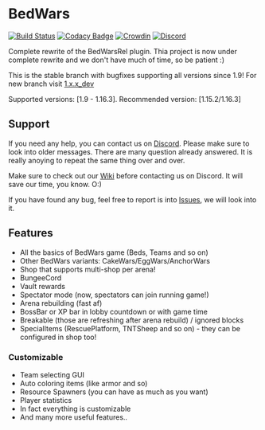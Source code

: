 # BedWars
[![Build Status](https://ci.screamingsandals.org/job/BedWars-0.x.x/badge/icon)](https://ci.screamingsandals.org/job/BedWars-0.x.x/)
[![Codacy Badge](https://api.codacy.com/project/badge/Grade/472077c84c9d40de8b0e9efc55e64b19?branch=master)](https://www.codacy.com/manual/Misat11/BedWars?utm_source=github.com&amp;utm_medium=referral&amp;utm_content=ScreamingSandals/BedWars&amp;utm_campaign=Badge_Grade&bid=14860338)
[![Crowdin](https://badges.crowdin.net/screamingbedwars/localized.svg)](https://crowdin.com/project/screamingbedwars)
[![Discord](https://img.shields.io/discord/582271436845219842?logo=discord)](https://discord.gg/4xB54Ts)

Complete rewrite of the BedWarsRel plugin.
Thia project is now under complete rewrite and we don't have much of time, so be patient :)

This is the stable branch with bugfixes supporting all versions since 1.9! For new branch visit [1.x.x_dev](https://github.com/ScreamingSandals/BedWars/tree/1.x.x_dev)

Supported versions: \[1.9 - 1.16.3\]. Recommended version: \[1.15.2/1.16.3\]

## Support
If you need any help, you can contact us on [Discord](https://discord.gg/4xB54Ts). Please make sure to look into older messages. There are many question already answered. It is really anoying to repeat the same thing over and over.

Make sure to check out our [Wiki](https://github.com/ScreamingSandals/BedWars/wiki) before contacting us on Discord. It will save our time, you know. O:)

If you have found any bug, feel free to report is into [Issues](https://github.com/ScreamingSandals/BedWars/issues), we will look into it.

## Features
-   All the basics of BedWars game (Beds, Teams and so on)
-   Other BedWars variants: CakeWars/EggWars/AnchorWars
-   Shop that supports multi-shop per arena!
-   BungeeCord
-   Vault rewards
-   Spectator mode (now, spectators can join running game!)
-   Arena rebuilding (fast af)
-   BossBar or XP bar in lobby countdown or with game time
-   Breakable (those are refreshing after arena rebuild) / ignored blocks
-   SpecialItems (RescuePlatform, TNTSheep and so on) - they can be configured in shop too!

### Customizable
-   Team selecting GUI
-   Auto coloring items (like armor and so)
-   Resource Spawners (you can have as much as you want)
-   Player statistics
-   In fact everything is customizable
-   And many more useful features..
